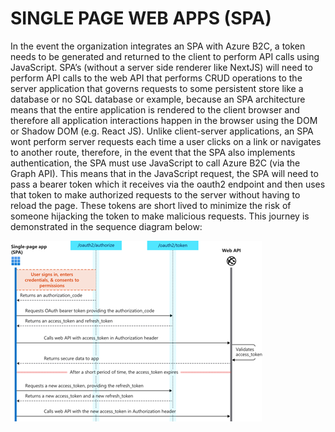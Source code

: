 # SINGLE PAGE WEB APPS (SPA)

In the event the organization integrates an SPA with Azure B2C, a token needs to be generated and returned to the client to perform API calls using JavaScript. SPA’s (without a server side renderer like NextJS) will need to perform API calls to the web API that performs CRUD operations to the server application that governs requests to some persistent store like a database or no SQL database or example, because an SPA architecture means that the entire application is rendered to the client browser and therefore all application interactions happen in the browser using the DOM or Shadow DOM (e.g. React JS). Unlike client-server applications, an SPA wont perform server requests each time a user clicks on a link or navigates to another route, therefore, in the event that the SPA also implements authentication, the SPA must use JavaScript to call Azure B2C (via the Graph API). This means that in the JavaScript request, the SPA will need to pass a bearer token which it receives via the oauth2 endpoint and then uses that token to make authorized requests to the server without having to reload the page. These tokens are short lived to minimize the risk of someone hijacking the token to make malicious requests. This journey is demonstrated in the sequence diagram below:

![image info](./../Images/Picture7.png)